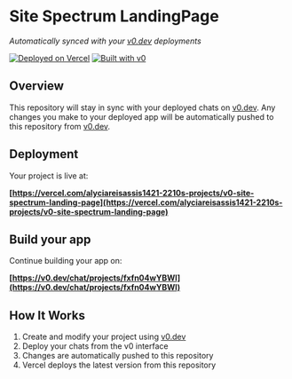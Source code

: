 # Site Spectrum LandingPage

*Automatically synced with your [v0.dev](https://v0.dev) deployments*

[![Deployed on Vercel](https://img.shields.io/badge/Deployed%20on-Vercel-black?style=for-the-badge&logo=vercel)](https://vercel.com/alyciareisassis1421-2210s-projects/v0-site-spectrum-landing-page)
[![Built with v0](https://img.shields.io/badge/Built%20with-v0.dev-black?style=for-the-badge)](https://v0.dev/chat/projects/fxfn04wYBWl)

## Overview

This repository will stay in sync with your deployed chats on [v0.dev](https://v0.dev).
Any changes you make to your deployed app will be automatically pushed to this repository from [v0.dev](https://v0.dev).

## Deployment

Your project is live at:

**[https://vercel.com/alyciareisassis1421-2210s-projects/v0-site-spectrum-landing-page](https://vercel.com/alyciareisassis1421-2210s-projects/v0-site-spectrum-landing-page)**

## Build your app

Continue building your app on:

**[https://v0.dev/chat/projects/fxfn04wYBWl](https://v0.dev/chat/projects/fxfn04wYBWl)**

## How It Works

1. Create and modify your project using [v0.dev](https://v0.dev)
2. Deploy your chats from the v0 interface
3. Changes are automatically pushed to this repository
4. Vercel deploys the latest version from this repository